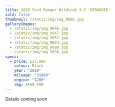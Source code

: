 ```yaml
---
title: 2019 Ford Ranger Wildtrak 3.2 'DERANGED'
sold: false
thumbnail: /static/img/img_9666.jpg
galleryImages:
  - /static/img/img_9646.jpg
  - /static/img/img_9647.jpg
  - /static/img/img_9652.jpg
  - /static/img/img_9654.jpg
  - /static/img/img_9689.jpg
  - /static/img/img_9698.jpg
specs:
  - price: £27,000
    colour: Black
    year: "2019"
    mileage: "31000"
    engine: "3200"
    reg: AF69 FOM
---
```

Details coming soon